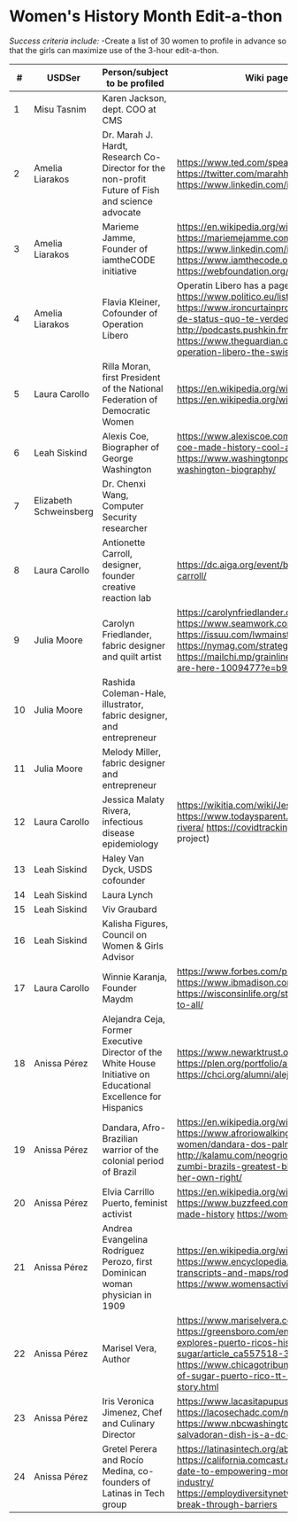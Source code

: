 # Women's History Month Edit-a-thon

*Success criteria include:*
-Create a list of 30 women to profile in advance so that the girls can maximize use of the 3-hour edit-a-thon.


| #  | USDSer | Person/subject to be profiled  | Wiki page (if it exists) and three add'l links |
|---|---|---|---|
| 1  | Misu Tasnim  | Karen Jackson, dept. COO at CMS |   | 
| 2  | Amelia Liarakos | Dr. Marah J. Hardt, Research Co-Director for the non-profit Future of Fish and science advocate | https://www.ted.com/speakers/marah_j_hardt, https://futureoffish.org/, https://twitter.com/marahh2o?lang=en, http://www.sexinthesea.org/, https://www.linkedin.com/in/marahhardt/ | 
| 3  | Amelia Liarakos | Marieme Jamme, Founder of iamtheCODE initiative | https://en.wikipedia.org/wiki/Mari%C3%A9me_Jamme, https://mariemejamme.com/, https://twitter.com/mjamme, https://www.linkedin.com/in/mariemejamme/, https://www.iamthecode.org/our-team/, https://webfoundation.org/about/board/marieme-jamme/ | 
| 4  | Amelia Liarakos |  Flavia Kleiner, Cofounder of Operation Libero | Operatin Libero has a page: https://en.wikipedia.org/wiki/Operation_Libero, https://www.politico.eu/list/politico-28-2018-ranking/flavia-kleiner/, https://www.ironcurtainproject.eu/en/popup/flavia-kleiner-ik-vecht-om-de-status-quo-te-verdedigen/, https://twitter.com/kleinerflavia, http://podcasts.pushkin.fm/solvable-flavia-kleiner, https://www.theguardian.com/world/2019/apr/07/we-had-to-fight-operation-libero-the-swiss-youth-group-taking-on-populism | 
| 5 | Laura Carollo  | Rilla Moran, first President of the National Federation of Democratic Women  |  https://en.wikipedia.org/wiki/Rilla_Moran   https://www.nfdw.com/history   https://en.wikipedia.org/wiki/National_Federation_of_Democratic_Women 
| 6  | Leah Siskind  | Alexis Coe, Biographer of George Washington  | https://www.alexiscoe.com/bio https://www.today.com/tmrw/how-alexis-coe-made-history-cool-again-t186052 https://www.washingtonpost.com/history/2020/02/15/alexis-coe-george-washington-biography/ | 
| 7  | Elizabeth Schweinsberg | Dr. Chenxi Wang, Computer Security researcher  |   | 
| 8  | Laura Carollo  | Antionette Carroll, designer, founder creative reaction lab  |  https://dc.aiga.org/event/building-equity-through-design-with-antionette-carroll/ | 
| 9  | Julia Moore  | Carolyn Friedlander, fabric designer and quilt artist  | https://carolynfriedlander.com/press/#lightbox/0/z https://www.seamwork.com/magazine/2017/11/carolyn-friedlander  https://issuu.com/lwmainstreet/docs/newsletter_lwms page 8  https://nymag.com/strategist/article/things-you-need-to-quilt.html  https://mailchi.mp/grainlinestudio/tee-up-new-lark-tee-variation-packs-are-here-1009477?e=b940550814|  |  
| 10  | Julia Moore  | Rashida Coleman-Hale, illustrator, fabric designer, and entrepreneur |   | 
| 11  | Julia Moore  | Melody Miller, fabric designer and entrepreneur  |   | 
| 12  | Laura Carollo  |  Jessica Malaty Rivera, infectious disease epidemiology  | https://wikitia.com/wiki/Jessica_Malaty_Rivera  https://www.todaysparent.com/influential-parents-list/jessica-malaty-rivera/    https://covidtracking.com/ (she was science and comms lead for this project)  |
| 13  | Leah Siskind  | Haley Van Dyck, USDS cofounder  |   | 
| 14  | Leah Siskind  |  Laura Lynch |   | 
| 15  | Leah Siskind  | Viv Graubard  |   | 
| 16  | Leah Siskind | Kalisha Figures, Council on Women & Girls Advisor   |   | 
| 17  | Laura Carollo  | Winnie Karanja, Founder Maydm  | https://www.forbes.com/profile/winnie-karanja/?sh=7102d0ff7287    https://www.ibmadison.com/winnie-karanja-maydm/   https://wisconsinlife.org/story/one-womans-mission-to-make-tech-open-to-all/ |
| 18  | Anissa Pérez  | Alejandra Ceja, Former Executive Director of the White House Initiative on Educational Excellence for Hispanics  | https://www.newarktrust.org/alejandra_ceja_newark_trust_board https://plen.org/portfolio/alejandra-ceja/ <br> https://chci.org/alumni/alejandra-ceja/|  
| 19  | Anissa Pérez | Dandara, Afro-Brazilian warrior of the colonial period of Brazil | https://en.wikipedia.org/wiki/Dandara https://www.afroriowalkingtour.com/exhibits/show/afro-brazilian-women/dandara-dos-palmares <br> http://kalamu.com/neogriot/2014/11/23/history-dandara-the-wife-of-zumbi-brazils-greatest-black-leader-was-a-revolutionary-warrior-in-her-own-right/| 
| 20  | Anissa Pérez | Elvia Carrillo Puerto, feminist activist | https://en.wikipedia.org/wiki/Elvia_Carrillo_Puerto  https://www.buzzfeed.com/danielacadena/latin-american-women-who-made-history https://womensactivism.nyc/stories/6525  | 
| 21 | Anissa Pérez | Andrea Evangelina Rodríguez Perozo, first Dominican woman physician in 1909 | https://en.wikipedia.org/wiki/Andrea_Evangelina_Rodr%C3%ADguez_Perozo https://www.encyclopedia.com/women/encyclopedias-almanacs-transcripts-and-maps/rodriguez-evangelina-1879-1947 https://www.womensactivism.nyc/stories/3818 |
| 22 | Anissa Pérez | Marisel Vera, Author | https://www.mariselvera.com/ <br> https://greensboro.com/entertainment/books/chicagos-marisel-vera-explores-puerto-ricos-history-in-new-novel-the-taste-of-sugar/article_ca557518-331e-11eb-84f9-4386d229d8c3.html <br> https://www.chicagotribune.com/entertainment/books/ct-books-the-taste-of-sugar-puerto-rico-tt-1109-20201112-bee3yajcsjgtjjxlpoz3gq3oga-story.html
| 23 | Anissa Pérez | Iris Veronica Jimenez, Chef and Culinary Director | https://www.lacasitapupusas.com/team-member/iris-jimenez/ https://lacosechadc.com/merchants/la-casita-pupuseria-market/ https://www.nbcwashington.com/news/local/the-pupusa-iconic-salvadoran-dish-is-a-dc-mainstay-national-pupusa-day/2106358/
| 24 | Anissa Pérez | Gretel Perera and Rocío Medina, co-founders of Latinas in Tech group | https://latinasintech.org/about/  <br> https://california.comcast.com/2018/05/29/latinas-in-tech-from-a-blind-date-to-empowering-more-than-2000-latinas-in-the-technology-industry/ <br> https://employdiversitynetwork.com/blog/2019/9/27/latinas-in-tech-break-through-barriers |
